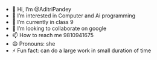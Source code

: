 - 👋 Hi, I’m @AditriPandey
- 👀 I’m interested in Computer and Ai programming
- 🌱 I’m currently in class 9
- 💞️ I’m looking to collaborate on google
- 📫 How to reach me 9810941675
- 😄 Pronouns: she
- ⚡ Fun fact: can do a large work in small duration of time

<!---
AditriPandey/AditriPandey is a ✨ special ✨ repository because its `README.md` (this file) appears on your GitHub profile.
You can click the Preview link to take a look at your changes.
--->
